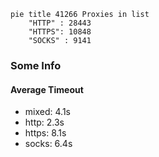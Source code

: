 
```mermaid
pie title 41266 Proxies in list
    "HTTP" : 28443
    "HTTPS": 10848
    "SOCKS" : 9141
```

### Some Info
#### Average Timeout

- mixed: 4.1s
- http: 2.3s
- https: 8.1s
- socks: 6.4s